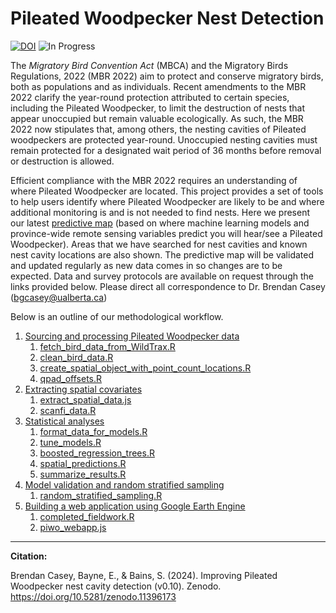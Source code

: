 
# Pileated Woodpecker Nest Detection


[![DOI](https://zenodo.org/badge/648137985.svg)](https://zenodo.org/doi/10.5281/zenodo.11396172) ![In Progress](https://img.shields.io/badge/Status-In%20Progress-yellow)

The _Migratory Bird Convention Act_ (MBCA) and the Migratory Birds Regulations, 2022 (MBR 2022) aim to protect and conserve migratory birds, both as populations and as individuals. Recent amendments to the MBR 2022 clarify the year-round protection attributed to certain species, including the Pileated Woodpecker, to limit the destruction of nests that appear unoccupied but remain valuable ecologically. As such, the MBR 2022 now stipulates that, among others, the nesting cavities of Pileated woodpeckers are protected year-round. Unoccupied nesting cavities must remain protected for a designated wait period of 36 months before removal or destruction is allowed.

Efficient compliance with the MBR 2022 requires an understanding of where Pileated Woodpecker are located. This project provides a set of tools to help users identify where Pileated Woodpecker are likely to be and where additional monitoring is and is not needed to find nests. Here we present our latest [predictive map](https://ee-bgcasey-piwomodels.projects.earthengine.app/view/pileatedwoodpecker) (based on where machine learning models and province-wide remote sensing variables predict you will hear/see a Pileated Woodpecker). Areas that we have searched for nest cavities and known nest cavity locations are also shown. The predictive map will be validated and updated regularly as new data comes in so changes are to be expected. Data and survey protocols are available on request through the links provided below. Please direct all correspondence to Dr. Brendan Casey (bgcasey@ualberta.ca)

Below is an outline of our methodological workflow. 

1. [Sourcing and processing Pileated Woodpecker data](documentation/piwo_data.md)
   1. [fetch_bird_data_from_WildTrax.R](1_code/r_scripts/fetch_bird_data_from_WildTrax.R)
   2. [clean_bird_data.R](1_code/r_scripts/clean_bird_data.R)
   3. [create_spatial_object_with_point_count_locations.R](1_code/r_scripts/create_spatial_object_with_point_count_locations.R)
   4. [qpad_offsets.R](1_code/r_scripts/qpad_offsets.R)
2. [Extracting spatial covariates](documentation/spatial_covariates.md)
   1. [extract_spatial_data.js](1_code/GEE/extract_spatial_data.js)
   2. [scanfi_data.R](1_code/r_scripts/scanfi_data.R)
3. [Statistical analyses](documentation/statistical_analyses.md)
   1. [format_data_for_models.R](1_code/r_scripts/format_data_for_models.R)
   2. [tune_models.R](1_code/r_scripts/tune_models.R)
   3. [boosted_regression_trees.R](1_code/r_scripts/boosted_regression_trees.R)
   4. [spatial_predictions.R](1_code/r_scripts/spatial_predictions.R)
   5. [summarize_results.R](1_code/r_scripts/summarize_results.R)
4. [Model validation and random stratified sampling](documentation/random_stratified_sampling.md)
   1. [random_stratified_sampling.R](1_code/r_scripts/random_stratified_sampling.R)
5. [Building a web application using Google Earth Engine](documentation/gee_web_application.md)
   1. [completed_fieldwork.R](1_code/r_scripts/completed_fieldwork.R)
   2. [piwo_webapp.js](1_code/GEE/piwo_webapp.js)



----
**Citation:**

Brendan Casey, Bayne, E., & Bains, S. (2024). Improving Pileated Woodpecker nest cavity detection (v0.10). Zenodo. https://doi.org/10.5281/zenodo.11396173
